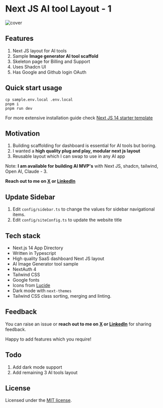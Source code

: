 # Next JS AI tool Layout - 1
![cover](https://next-js-ai-tool-layout-1.vercel.app/view.png)



## Features

1. Next JS layout for AI tools
1. Sample **Image generator AI tool scaffold**
2. Skeleton page for Billing and Support
4. Uses Shadcn UI
5. Has Google and Github login OAuth



## Quick start usage

```
cp sample.env.local .env.local
pnpm i
pnpm run dev
```

For more extensive installation guide check [Next JS 14 starter template](https://github.com/soulbliss/next-js-14-starter-template)



## Motivation 

1. Building scaffolding for dashboard is essential for AI tools but boring.
2. I wanted a **high quality plug and play, modular next js layout** 
3. Reusable layout which I can swap to use in any AI app




Note: **I am available for building AI MVP's** with Next JS, shadcn, tailwind, Open AI, Claude - 3. 

**Reach out to me on [X](https://x.com/soulblissX) or [LinkedIn](https://www.linkedin.com/in/deepak-garasangi)**



## Update Sidebar

1. Edit `config/sidebar.ts` to change the values for sidebar navigational items.
2. Edit `config/siteConfig.ts` to update the website title



## Tech stack

- Next.js 14 App Directory
- Written in Typescript
- High quality SaaS dashboard Next JS layout
- AI Image Generator tool sample
- NextAuth 4
- Tailwind CSS
- Google fonts
- Icons from [Lucide](https://lucide.dev)
- Dark mode with `next-themes`
- Tailwind CSS class sorting, merging and linting.





## Feedback

You can raise an issue or **reach out to me on [X](https://x.com/soulblissX) or [LinkedIn](https://www.linkedin.com/in/deepak-garasangi)** for sharing feedback.

Happy to add features which you require!

## Todo

1. Add dark mode support
2. Add remaining 3 AI tools layout



## License

Licensed under the [MIT license](https://github.com/shadcn/ui/blob/main/LICENSE.md).
